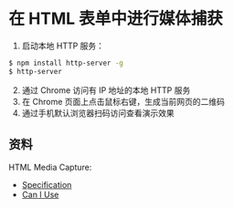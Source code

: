 # 在 HTML 表单中进行媒体捕获

1. 启动本地 HTTP 服务：

  ```bash
  $ npm install http-server -g
  $ http-server
  ```
2. 通过 Chrome 访问有 IP 地址的本地 HTTP 服务
3. 在 Chrome 页面上点击鼠标右键，生成当前网页的二维码
4. 通过手机默认浏览器扫码访问查看演示效果

## 资料

HTML Media Capture:

- [Specification](https://www.w3.org/TR/html-media-capture/)
- [Can I Use](https://caniuse.com/html-media-capture)